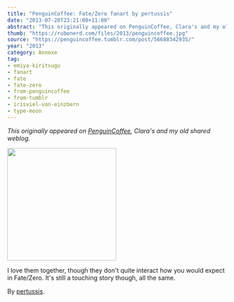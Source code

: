 ```yaml
---
title: "PenguinCoffee: Fate/Zero fanart by pertussis"
date: "2013-07-28T23:21:00+11:00"
abstract: "This originally appeared on PenguinCoffee, Clara's and my old shared weblog."
thumb: "https://rubenerd.com/files/2013/penguincoffee.jpg"
source: "https://penguincoffee.tumblr.com/post/56688342935/"
year: "2013"
category: Annexe
tag:
- emiya-kiritsugu
- fanart
- fate
- fate-zero
- from-penguincoffee
- from-tumblr
- irisviel-von-einzbern
- type-moon
---
```

*This originally appeared on [PenguinCoffee](https://rubenerd.com/tag/from-penguincoffee/), Clara's and my old shared weblog.*

<img src="https://rubenerd.com/files/museum/penguincoffee-56688342935@1x.jpg" alt="" style="width:250px; height:258px;" srcset="https://rubenerd.com/files/museum/penguincoffee-56688342935@1x.jpg 1x, https://rubenerd.com/files/museum/penguincoffee-56688342935@2x.jpg 2x" />

I love them together, though they don't quite interact how you would expect in Fate/Zero. It's still a touching story though, all the same.

By <a href="http://pertussis.lofter.com/post/175d4f_44050f">pertussis</a>.

